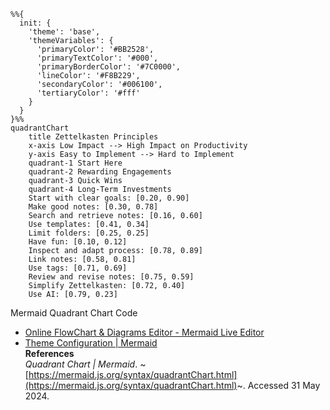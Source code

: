 
```mermaid
%%{
  init: {
    'theme': 'base',
    'themeVariables': {
      'primaryColor': '#BB2528',
      'primaryTextColor': '#000',
      'primaryBorderColor': '#7C0000',
      'lineColor': '#F8B229',
      'secondaryColor': '#006100',
      'tertiaryColor': '#fff'
    }
  }
}%%
quadrantChart
    title Zettelkasten Principles
    x-axis Low Impact --> High Impact on Productivity  
    y-axis Easy to Implement --> Hard to Implement  
    quadrant-1 Start Here
    quadrant-2 Rewarding Engagements
    quadrant-3 Quick Wins
    quadrant-4 Long-Term Investments
    Start with clear goals: [0.20, 0.90]
    Make good notes: [0.30, 0.78]
    Search and retrieve notes: [0.16, 0.60]
    Use templates: [0.41, 0.34]
    Limit folders: [0.25, 0.25]
    Have fun: [0.10, 0.12]
	Inspect and adapt process: [0.78, 0.89]
	Link notes: [0.58, 0.81]
	Use tags: [0.71, 0.69]
	Review and revise notes: [0.75, 0.59]
	Simplify Zettelkasten: [0.72, 0.40]
	Use AI: [0.79, 0.23]
```
Mermaid Quadrant Chart Code  
- [Online FlowChart & Diagrams Editor - Mermaid Live Editor](https://mermaid.live/edit#pako:eNptkkFPg0AQhf_KZM7QQFlK4WCibY0H60EPJkoPY5kCCbAISy02_e8uUNsE3dPufG8ej9k94lZGjAF-NhRVVKhFQpUKC9BLpSpjeGbaJkBFBFzEFHPOhQK5gy3lJaVxUQ_ig0mHtIZH-XXuMM0beEjjZDgOovYqWl3NLsprbZD_ZjJteGWoE9lkOsWh1GFGgik8MUegJJSVzKXiEXd0CpP3lDX0hwlYUwsfDGmum_d89l6c_w9uA3i3Jo4B1mS2GbG7ngm3g1NnTBc9db2-1R_TZU-9eUcdMaarwdn6n94PmfrvevMNGphzlVMa6Zs8dtoQVaInGWKgtxHvqMlUiGFx0lJqlHxpiy0GqmrYwEo2cYLBjrJan5oy0jNaphRXlF-qeuYYHPGAgW2JifB933Xd2UxYs6kwsMXAnfjdcjxPCFuXnZOB31JqB9tAjlIlq_Xw0voH1zu-9bwLcfoBQ7rGfQ)   
- [Theme Configuration | Mermaid](https://mermaid.js.org/config/theming.html)  
**References**  
*Quadrant Chart | Mermaid*. ~[https://mermaid.js.org/syntax/quadrantChart.html](https://mermaid.js.org/syntax/quadrantChart.html)~. Accessed 31 May 2024.